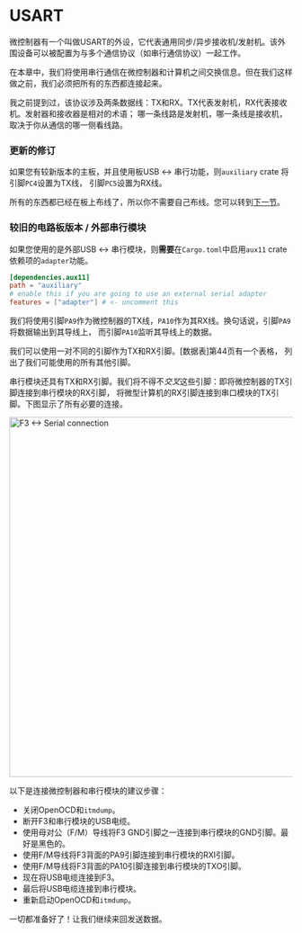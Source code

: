 # USART

微控制器有一个叫做USART的外设，它代表通用同步/异步接收机/发射机。该外围设备可以被配置为与多个通信协议（如串行通信协议）一起工作。

在本章中，我们将使用串行通信在微控制器和计算机之间交换信息。但在我们这样做之前，我们必须把所有的东西都连接起来。

我之前提到过，该协议涉及两条数据线：TX和RX。TX代表发射机，RX代表接收机。发射器和接收器是相对的术语；
哪一条线路是发射机，哪一条线是接收机，取决于你从通信的哪一侧看线路。

### 更新的修订

如果您有较新版本的主板，并且使用板USB <-> 串行功能，则`auxiliary` crate 将引脚`PC4`设置为TX线，
引脚`PC5`设置为RX线。

所有的东西都已经在板上布线了，所以你不需要自己布线。您可以转到[下一节](send-a-single-byte.html)。

### 较旧的电路板版本 / 外部串行模块

如果您使用的是外部USB <-> 串行模块，则**需要**在`Cargo.toml`中启用`aux11` crate依赖项的`adapter`功能。

``` toml
[dependencies.aux11]
path = "auxiliary"
# enable this if you are going to use an external serial adapter
features = ["adapter"] # <- uncomment this
```

我们将使用引脚`PA9`作为微控制器的TX线，`PA10`作为其RX线。换句话说，引脚`PA9`将数据输出到其导线上，
而引脚`PA10`监听其导线上的数据。

我们可以使用一对不同的引脚作为TX和RX引脚。[数据表]第44页有一个表格， 列出了我们可能使用的所有其他引脚。

[Data Sheet]: http://www.st.com/resource/en/datasheet/stm32f303vc.pdf

串行模块还具有TX和RX引脚。我们将不得不*交叉*这些引脚：即将微控制器的TX引脚连接到串行模块的RX引脚，
将微型计算机的RX引脚连接到串口模块的TX引脚。下图显示了所有必要的连接。

<p>
<img height=640 title="F3 <-> Serial connection" src="../assets/f3-serial.png">
</p>

以下是连接微控制器和串行模块的建议步骤：

- 关闭OpenOCD和`itmdump`。
- 断开F3和串行模块的USB电缆。
- 使用母对公（F/M）导线将F3 GND引脚之一连接到串行模块的GND引脚。最好是黑色的。
- 使用F/M导线将F3背面的PA9引脚连接到串行模块的RXI引脚。
- 使用F/M导线将F3背面的PA10引脚连接到串行模块的TXO引脚。
- 现在将USB电缆连接到F3。
- 最后将USB电缆连接到串行模块。
- 重新启动OpenOCD和`itmdump`。

一切都准备好了！让我们继续来回发送数据。
